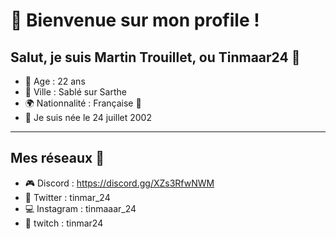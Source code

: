 # 🦜 Bienvenue sur mon profile !

## Salut, je suis **Martin Trouillet**, ou **Tinmaar24** 👋

  - 📅 Age : 22 ans
  - 📍 Ville : Sablé sur Sarthe
  - 🌍 Nationnalité : Française 🥐
  - 🦁 Je suis née le 24 juillet 2002

---

## Mes réseaux 📲

  - 🎮 Discord : https://discord.gg/XZs3RfwNWM
  - 🐤 Twitter : tinmar_24
  - 💻 Instagram : tinmaaar_24
  - 🎥 twitch : tinmar24
